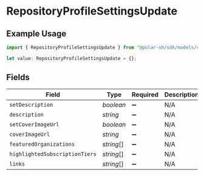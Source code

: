 # RepositoryProfileSettingsUpdate

## Example Usage

```typescript
import { RepositoryProfileSettingsUpdate } from "@polar-sh/sdk/models/components";

let value: RepositoryProfileSettingsUpdate = {};
```

## Fields

| Field                          | Type                           | Required                       | Description                    |
| ------------------------------ | ------------------------------ | ------------------------------ | ------------------------------ |
| `setDescription`               | *boolean*                      | :heavy_minus_sign:             | N/A                            |
| `description`                  | *string*                       | :heavy_minus_sign:             | N/A                            |
| `setCoverImageUrl`             | *boolean*                      | :heavy_minus_sign:             | N/A                            |
| `coverImageUrl`                | *string*                       | :heavy_minus_sign:             | N/A                            |
| `featuredOrganizations`        | *string*[]                     | :heavy_minus_sign:             | N/A                            |
| `highlightedSubscriptionTiers` | *string*[]                     | :heavy_minus_sign:             | N/A                            |
| `links`                        | *string*[]                     | :heavy_minus_sign:             | N/A                            |